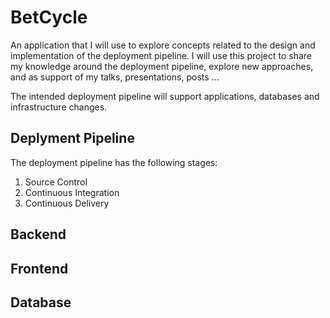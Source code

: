 # BetCycle

An application that I will use to explore concepts related to the design and implementation of the deployment pipeline. I will use this project to share my knowledge around the deployment pipeline, explore new approaches, and as support of my talks, presentations, posts ... 

The intended deployment pipeline will support applications, databases and infrastructure changes. 
## Deplyment Pipeline

The deployment pipeline has the following stages:

1. Source Control
2. Continuous Integration
3. Continuous Delivery

## Backend

## Frontend

## Database 
